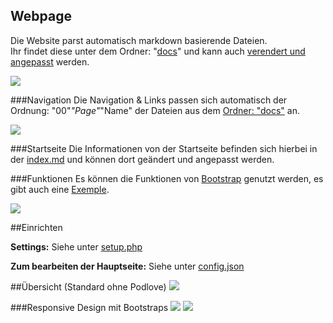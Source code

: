 Webpage
--------

Die Website parst automatisch markdown basierende Dateien. <br>Ihr findet diese unter dem Ordner: "<a target="_blank" href="https://github.com/McCouman/PIS-draft/tree/master/FAMOS-full-Webpage/FAMOS-markdown-webpage/docs">docs</a>" 
und kann auch <a target="_blank" href="https://github.com/McCouman/PIS-draft/blob/master/FAMOS-full-Webpage/FAMOS-markdown-webpage/index.php#L6">verendert und angepasst</a> werden.

<img src="https://raw.github.com/McCouman/PIS-draft/master/FAMOS-full-Webpage/home-podlove.png">

###Navigation
Die Navigation & Links passen sich automatisch der Ordnung: "00"_"Page"_"Name" der Dateien aus dem <a target="_blank" href="https://github.com/McCouman/PIS-draft/tree/master/FAMOS-full-Webpage/FAMOS-markdown-webpage/docs">Ordner: "docs"</a> an. 

<img src="https://raw.github.com/McCouman/PIS-draft/master/FAMOS-full-Webpage/Navi.png">

###Startseite
Die Informationen von der Startseite befinden sich hierbei in der <a target="_blank" href="https://github.com/McCouman/PIS-draft/blob/master/FAMOS-full-Webpage/FAMOS-markdown-webpage/help/index.md">index.md</a> und können dort geändert und angepasst werden.

###Funktionen
Es können die Funktionen von <a target="_blank" href="http://getbootstrap.com/css/">Bootstrap</a> genutzt werden, es gibt auch eine 
<a target="_blank" href="https://github.com/McCouman/PIS-draft/blob/master/FAMOS-full-Webpage/FAMOS-markdown-webpage/help/07_Exemples/01_Examples.md">Exemple</a>.

<img src="https://raw.github.com/McCouman/PIS-draft/master/FAMOS-full-Webpage/exemple.png">


##Einrichten

**Settings:** Siehe unter <a target="_blank" href="https://github.com/McCouman/PIS-draft/blob/master/FAMOS-full-Webpage/FAMOS-markdown-webpage/setup.php">setup.php</a>

**Zum bearbeiten der Hauptseite:** Siehe unter <a target="_blank" href="hhttps://github.com/McCouman/PIS-draft/blob/master/FAMOS-full-Webpage/FAMOS-markdown-webpage/config.json">config.json</a>


##Übersicht (Standard ohne Podlove)
<img src="https://raw.github.com/McCouman/PIS-draft/master/FAMOS-full-Webpage/full.png">

###Responsive Design mit Bootstraps
<img src="https://raw.github.com/McCouman/PIS-draft/master/FAMOS-full-Webpage/responsive.png"> 
<img src="https://raw.github.com/McCouman/PIS-draft/master/FAMOS-full-Webpage/resonsive2.png">


